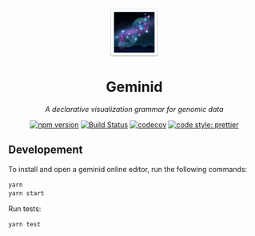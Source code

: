 <div align="center">

<!-- <div style="display: grid;">
    <span style="font-size:180pt;grid-column:1;grid-row:1;">🌌</span>
    <span style="font-size:120pt;grid-column:1;grid-row:1;display:flex;justify-content:center;align-items:center;opacity:0.5;">🧬</span>
</div> -->

<img src="./geminid.png" alt="Geminid" width="100">

# Geminid

*A declarative visualization grammar for genomic data*

[![npm version](https://img.shields.io/npm/v/geminid.svg?style=flat-square)](https://www.npmjs.com/package/geminid)
[![Build Status](https://img.shields.io/travis/sehilyi/geminid/master.svg?style=flat-square)](https://travis-ci.com/sehilyi/geminid)
[![codecov](https://img.shields.io/codecov/c/github/sehilyi/geminid/master.svg?style=flat-square&?cacheSeconds=3600)](https://codecov.io/gh/sehilyi/geminid)
[![code style: prettier](https://img.shields.io/badge/code_style-prettier-ff69b4.svg?style=flat-square)](https://github.com/prettier/prettier)

</div>

## Developement

To install and open a geminid online editor, run the following commands:

```sh
yarn
yarn start
```

Run tests:

```sh
yarn test
```
